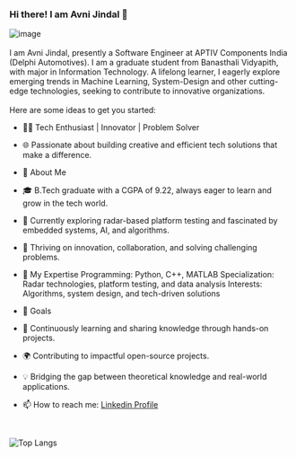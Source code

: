 
### Hi there! I am Avni Jindal 👋
![image](https://files.oaiusercontent.com/file-WK583XFveto4WsWHaokwtZ?se=2024-12-06T17%3A23%3A42Z&sp=r&sv=2024-08-04&sr=b&rscc=max-age%3D604800%2C%20immutable%2C%20private&rscd=attachment%3B%20filename%3Dcedb29a4-9afe-4769-9643-144464759a6d.webp&sig=2tab%2BOuxlmIz0mY3JcYlwsBM1HL4jjTARPGUxcMhwXY%3D)
<br>
<br>
I am Avni Jindal, presently a Software Engineer at APTIV Components India (Delphi Automotives). I am a graduate student from Banasthali Vidyapith, with major in Information Technology. A lifelong learner, I eagerly explore emerging trends in Machine Learning, System-Design and other cutting-edge technologies, seeking to contribute to innovative organizations.
<br>
<br>
Here are some ideas to get you started:
- 👩‍💻 Tech Enthusiast | Innovator | Problem Solver
- 🌐 Passionate about building creative and efficient tech solutions that make a difference.

- 🚀 About Me
- 🎓 B.Tech graduate with a CGPA of 9.22, always eager to learn and grow in the tech world.
- 📡 Currently exploring radar-based platform testing and fascinated by embedded systems, AI, and algorithms.
- 🌟 Thriving on innovation, collaboration, and solving challenging problems.
- 🔧 My Expertise
                  Programming: Python, C++, MATLAB
                  Specialization: Radar technologies, platform testing, and data analysis
                  Interests: Algorithms, system design, and tech-driven solutions
- 🎯 Goals
- 📖 Continuously learning and sharing knowledge through hands-on projects.
- 🌍 Contributing to impactful open-source projects.
- 💡 Bridging the gap between theoretical knowledge and real-world applications.
- 📫 How to reach me: <a href="https://www.linkedin.com/in/avnijindal110203/"> Linkedin Profile </a>

<br>

![Top Langs](https://github-readme-stats.vercel.app/api/top-langs/?username=avni1102&theme=tokyonight)
